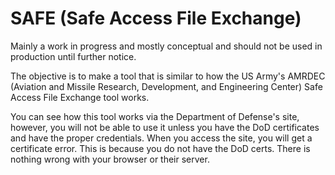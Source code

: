 # SAFE (Safe Access File Exchange)

Mainly a work in progress and mostly conceptual and should not be used in production until further notice.

The objective is to make a tool that is similar to how the US Army's AMRDEC (Aviation and Missile Research, Development, and Engineering Center) Safe Access File Exchange tool works.

You can see how this tool works via the Department of Defense's site, however, you will not be able to use it unless you have the DoD certificates and have the proper credentials. 
When you access the site, you will get a certificate error. This is because you do not have the DoD certs. There is nothing wrong with your browser or their server.
